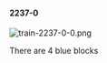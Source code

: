 #### 2237-0
![train-2237-0-0.png](https://github.com/lil-lab/nlvr/raw/master/nlvr/train/images/79/train-2237-0-0.png "train-2237-0-0.png")

There are 4 blue blocks
